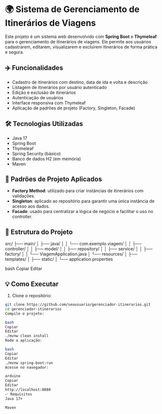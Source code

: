# 🌍 Sistema de Gerenciamento de Itinerários de Viagens

Este projeto é um sistema web desenvolvido com **Spring Boot** e **Thymeleaf** para o gerenciamento de itinerários de viagens. Ele permite aos usuários cadastrarem, editarem, visualizarem e excluírem itinerários de forma prática e segura.

## ✈️ Funcionalidades

- Cadastro de itinerários com destino, data de ida e volta e descrição
- Listagem de itinerários por usuário autenticado
- Edição e exclusão de itinerários
- Autenticação de usuários
- Interface responsiva com Thymeleaf
- Aplicação de padrões de projeto (Factory, Singleton, Facade)

## 🛠️ Tecnologias Utilizadas

- Java 17
- Spring Boot
- Thymeleaf
- Spring Security (básico)
- Banco de dados H2 (em memória)
- Maven

## 🎯 Padrões de Projeto Aplicados

- **Factory Method**: utilizado para criar instâncias de itinerários com validações.
- **Singleton**: aplicado ao repositório para garantir uma única instância de acesso aos dados.
- **Facade**: usado para centralizar a lógica de negócio e facilitar o uso no controller.

## 📁 Estrutura do Projeto

src/
├── main/
│ ├── java/
│ │ └── com.exemplo.viagem/
│ │ ├── controller/
│ │ ├── model/
│ │ ├── repository/
│ │ ├── service/
│ │ ├── factory/
│ │ └── ViagemApplication.java
│ └── resources/
│ ├── templates/
│ ├── static/
│ └── application.properties

bash
Copiar
Editar

## 💡 Como Executar

1. Clone o repositório:

```bash
git clone https://github.com/seuusuario/gerenciador-itinerarios.git
cd gerenciador-itinerarios
Compile o projeto:

bash
Copiar
Editar
./mvnw clean install
Rode a aplicação:

bash
Copiar
Editar
./mvnw spring-boot:run
Acesse no navegador:

arduino
Copiar
Editar
http://localhost:8080
✅ Requisitos
Java 17+

Maven
